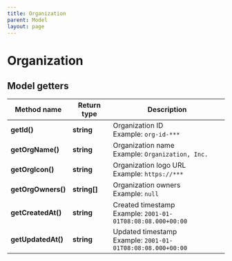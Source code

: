 ```yaml
---
title: Organization
parent: Model
layout: page
---
```


# Organization

## Model getters

Method name | Return type | Description
------------ | ------------- | -------------
**getId()** | **string** | Organization ID <br>Example: `org-id-***` 
**getOrgName()** | **string** | Organization name <br>Example: `Organization, Inc.` 
**getOrgIcon()** | **string** | Organization logo URL <br>Example: `https://***` 
**getOrgOwners()** | **string[]** | Organization owners <br>Example: `null` 
**getCreatedAt()** | **string** | Created timestamp <br>Example: `2001-01-01T08:08:08.000+00:00` 
**getUpdatedAt()** | **string** | Updated timestamp <br>Example: `2001-01-01T08:08:08.000+00:00` 

